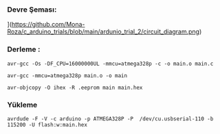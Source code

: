 ### Devre Şeması:

[](https://github.com/Mona-Roza/c_arduino_trials/blob/main/ardunio_trial_2/circuit_diagram.png)](https://github.com/Mona-Roza/c_arduino_trials/blob/main/ardunio_trial_2/circuit_diagram.png)


### Derleme :
``` 
avr-gcc -Os -DF_CPU=16000000UL -mmcu=atmega328p -c -o main.o main.c

avr-gcc -mmcu=atmega328p main.o -o main

avr-objcopy -O ihex -R .eeprom main main.hex
```

### Yükleme
```
avrdude -F -V -c arduino -p ATMEGA328P -P  /dev/cu.usbserial-110 -b 115200 -U flash:w:main.hex
```